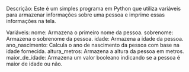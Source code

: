 Descrição:
Este é um simples programa em Python que utiliza variáveis para armazenar informações sobre uma pessoa e imprime essas informações na tela.

Variáveis:
nome: Armazena o primeiro nome da pessoa.
sobrenome: Armazena o sobrenome da pessoa.
idade: Armazena a idade da pessoa.
ano_nascimento: Calcula o ano de nascimento da pessoa com base na idade fornecida.
altura_metros: Armazena a altura da pessoa em metros.
maior_de_idade: Armazena um valor booleano indicando se a pessoa é maior de idade ou não.
